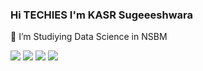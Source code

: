 ### Hi TECHIES I'm KASR Sugeeeshwara

🔭 I’m Studiying Data Science in NSBM


<img src="https://img.shields.io/badge/MongoDB-4EA94B?style=for-the-badge&logo=mongodb&logoColor=white" />

<img src="https://hits.seeyoufarm.com/api/count/incr/badge.svg?url=https%3A%2F%2Fgithub.com%2F{kasrsu}1212%2Fhit-counter" />
<img src="[https://hits.seeyoufarm.com/api/count/incr/badge.svg?url=https%3A%2F%2Fgithub.com%2F{kasrsu}1212%2Fhit-counter](https://github-readme-stats-git-masterrstaa-rickstaa.vercel.app/api?username={kasrsu})https://github-readme-stats-git-masterrstaa-rickstaa.vercel.app/api?username={kasrsu}" />
<img src="https://github-readme-streak-stats.herokuapp.com/?user={kasrsu}&theme={dark}" />
<img src="" />
<img src="" />
<img src="" />
